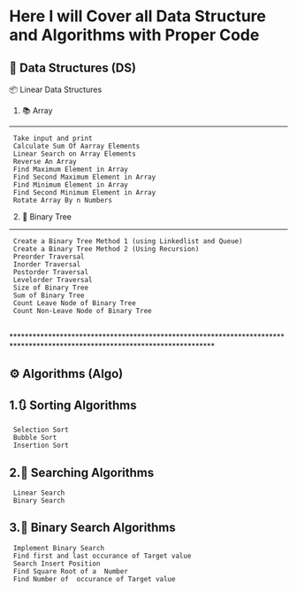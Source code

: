 # Here I will Cover all Data Structure and Algorithms with Proper Code 

## 🧱 **Data Structures (DS)**

📦 Linear Data Structures
  
  1. 📚 Array
  ------------------
     Take input and print
     Calculate Sum Of Aarray Elements
     Linear Search on Array Elements
     Reverse An Array
     Find Maximum Element in Array
     Find Second Maximum Element in Array
     Find Minimum Element in Array
     Find Second Minimum Element in Array
     Rotate Array By n Numbers

   2. 🌳 Binary Tree
   ------------------
     Create a Binary Tree Method 1 (using Linkedlist and Queue)
     Create a Binary Tree Method 2 (Using Recursion)
     Preorder Traversal
     Inorder Traversal
     Postorder Traversal
     Levelorder Traversal
     Size of Binary Tree
     Sum of Binary Tree
     Count Leave Node of Binary Tree
     Count Non-Leave Node of Binary Tree
     
   

<br>****************************************************************************************************************************<br>

## ⚙️ **Algorithms (Algo)**

  1.🔃 Sorting Algorithms
  ------------------
     Selection Sort
     Bubble Sort
     Insertion Sort
  
  2.🔎 Searching Algorithms
  -------------------------
     Linear Search
     Binary Search
  
   3.🔎 Binary Search Algorithms
  -------------------------
     Implement Binary Search
     Find first and last occurance of Target value
     Search Insert Position 
     Find Square Root of a  Number
     Find Number of  occurance of Target value 
    

  
